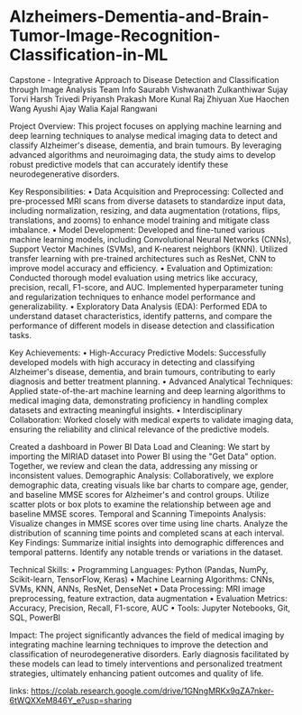 # Alzheimers-Dementia-and-Brain-Tumor-Image-Recognition-Classification-in-ML
Capstone - Integrative Approach to Disease Detection and Classification through Image Analysis
Team Info
Saurabh Vishwanath Zulkanthiwar Sujay Torvi Harsh Trivedi Priyansh Prakash More Kunal Raj Zhiyuan Xue Haochen Wang Ayushi Ajay Walia Kajal Rangwani

Project Overview:
This project focuses on applying machine learning and deep learning techniques to analyse medical imaging data to detect and classify Alzheimer's disease, dementia, and brain tumours. By leveraging advanced algorithms and neuroimaging data, the study aims to develop robust predictive models that can accurately identify these neurodegenerative disorders.

Key Responsibilities:
• Data Acquisition and Preprocessing: Collected and pre-processed MRI scans from diverse datasets to standardize input data, including normalization, resizing, and data augmentation (rotations, flips, translations, and zooms) to enhance model training and mitigate class imbalance. • Model Development: Developed and fine-tuned various machine learning models, including Convolutional Neural Networks (CNNs), Support Vector Machines (SVMs), and K-nearest neighbors (KNN). Utilized transfer learning with pre-trained architectures such as ResNet, CNN to improve model accuracy and efficiency. • Evaluation and Optimization: Conducted thorough model evaluation using metrics like accuracy, precision, recall, F1-score, and AUC. Implemented hyperparameter tuning and regularization techniques to enhance model performance and generalizability. • Exploratory Data Analysis (EDA): Performed EDA to understand dataset characteristics, identify patterns, and compare the performance of different models in disease detection and classification tasks.

Key Achievements:
• High-Accuracy Predictive Models: Successfully developed models with high accuracy in detecting and classifying Alzheimer's disease, dementia, and brain tumours, contributing to early diagnosis and better treatment planning. • Advanced Analytical Techniques: Applied state-of-the-art machine learning and deep learning algorithms to medical imaging data, demonstrating proficiency in handling complex datasets and extracting meaningful insights. • Interdisciplinary Collaboration: Worked closely with medical experts to validate imaging data, ensuring the reliability and clinical relevance of the predictive models.

Created a dashboard in Power BI
Data Load and Cleaning: We start by importing the MIRIAD dataset into Power BI using the "Get Data" option. Together, we review and clean the data, addressing any missing or inconsistent values.
Demographic Analysis: Collaboratively, we explore demographic data, creating visuals like bar charts to compare age, gender, and baseline MMSE scores for Alzheimer's and control groups. Utilize scatter plots or box plots to examine the relationship between age and baseline MMSE scores.
Temporal and Scanning Timepoints Analysis: Visualize changes in MMSE scores over time using line charts. Analyze the distribution of scanning time points and completed scans at each interval.
Key Findings:
Summarize initial insights into demographic differences and temporal patterns. Identify any notable trends or variations in the dataset.

Technical Skills:
• Programming Languages: Python (Pandas, NumPy, Scikit-learn, TensorFlow, Keras) • Machine Learning Algorithms: CNNs, SVMs, KNN, ANNs, ResNet, DenseNet • Data Processing: MRI image preprocessing, feature extraction, data augmentation • Evaluation Metrics: Accuracy, Precision, Recall, F1-score, AUC • Tools: Jupyter Notebooks, Git, SQL, PowerBI

Impact:
The project significantly advances the field of medical imaging by integrating machine learning techniques to improve the detection and classification of neurodegenerative disorders. Early diagnosis facilitated by these models can lead to timely interventions and personalized treatment strategies, ultimately enhancing patient outcomes and quality of life.

links:
https://colab.research.google.com/drive/1GNngMRKx9qZA7nker-6tWQXXeM846Y_e?usp=sharing
